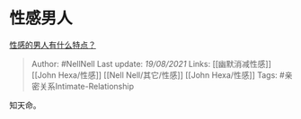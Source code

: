 # 性感男人
[性感的男人有什么特点？](https://www.zhihu.com/question/21928536/answer/1733450748)

> Author: #NellNell 
Last update: *19/08/2021* 
Links: [[幽默消减性感]] [[John Hexa/性感]] [[Nell Nell/其它/性感]] [[John Hexa/性感]] 
Tags:  #亲密关系Intimate-Relationship 

知天命。